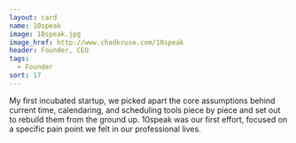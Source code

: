 ```yaml
---
layout: card
name: 10speak
image: 10speak.jpg
image_href: http://www.chadkruse.com/10speak
header: Founder, CEO
tags:
  - Founder
sort: 17
---
```

My first incubated startup, we picked apart the core assumptions behind current time, calendaring, and scheduling tools piece by piece and set out to rebuild them from the ground up. 10speak was our first effort, focused on a specific pain point we felt in our professional lives.
